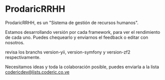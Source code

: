 ProdaricRRHH
============

ProdaricRRHH, es un "Sistema de gestión de recursos humanos".


Estamos desarrollando versión por cada framework, para ver el rendimiento de cada uno.
Puedes chequearlo y enviarnos el feedback o editar con nosotros.

revisa los branchs version-yii, version-symfony y version-zf2 respectivamente.

Necesitamos ideas y toda la colaboración posible, puedes enviarla a la lista codericdev@lists.coderic.co.ve
